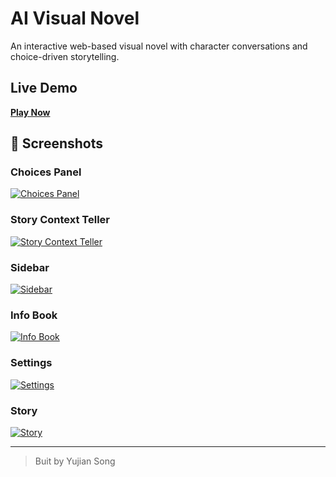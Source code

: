 # AI Visual Novel

An interactive web-based visual novel with character conversations and choice-driven storytelling.

## Live Demo

**[Play Now](https://ai-visual-novel.vercel.app/)**

## 📸 Screenshots

### Choices Panel
[![Choices Panel](https://white-bitter-moth-609.mypinata.cloud/ipfs/bafybeiecjzswfvq76vb4jyjwrh42rmrpeglpsgcqgy4fxs5ypanu3sfdcu)](https://white-bitter-moth-609.mypinata.cloud/ipfs/bafybeiecjzswfvq76vb4jyjwrh42rmrpeglpsgcqgy4fxs5ypanu3sfdcu)

### Story Context Teller
[![Story Context Teller](https://white-bitter-moth-609.mypinata.cloud/ipfs/bafybeiepwzkavgegq6sbfquxf7s2rfimrfjmfzay7jxityy2jvgdb7iuvi)](https://white-bitter-moth-609.mypinata.cloud/ipfs/bafybeiepwzkavgegq6sbfquxf7s2rfimrfjmfzay7jxityy2jvgdb7iuvi)

### Sidebar
[![Sidebar](https://white-bitter-moth-609.mypinata.cloud/ipfs/bafybeicjcjub4iomxqvxjpzl7rf6hpmzj23hfwzpvf4yvcucgoqnn5byiy)](https://white-bitter-moth-609.mypinata.cloud/ipfs/bafybeicjcjub4iomxqvxjpzl7rf6hpmzj23hfwzpvf4yvcucgoqnn5byiy)

### Info Book
[![Info Book](https://white-bitter-moth-609.mypinata.cloud/ipfs/bafybeieak6xgtr3tzrrxogrxhoxjpbyazb4jajbyh4fi7qz2f6h76kmpvy)](https://white-bitter-moth-609.mypinata.cloud/ipfs/bafybeieak6xgtr3tzrrxogrxhoxjpbyazb4jajbyh4fi7qz2f6h76kmpvy)

### Settings
[![Settings](https://white-bitter-moth-609.mypinata.cloud/ipfs/bafybeifovuerbhqwn2vock55p6ilmspavvyangcbl2y5irxn4w6xewyceq)](https://white-bitter-moth-609.mypinata.cloud/ipfs/bafybeifovuerbhqwn2vock55p6ilmspavvyangcbl2y5irxn4w6xewyceq)

### Story
[![Story](https://white-bitter-moth-609.mypinata.cloud/ipfs/bafybeicjdyoisa3usucx6zgbohlr5iqvvqfhwvgdetvxvohwntthi36kve)](https://white-bitter-moth-609.mypinata.cloud/ipfs/bafybeicjdyoisa3usucx6zgbohlr5iqvvqfhwvgdetvxvohwntthi36kve)

---
> Buit by Yujian Song
